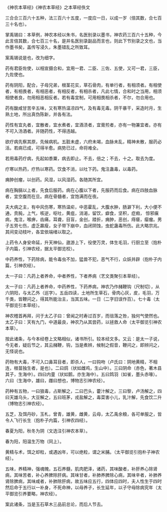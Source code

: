《神农本草经》《神农本草经》之本草经佚文

三合合三百六十五种，法三百六十五度，一度应一日，以成一岁（倍其数，合七百三十名也）。

掌禹锡曰：本草例，神农本经以朱书，名医别录以墨书，神农药三百六十五种，今此言倍其数，合七百三十名，是并名医别录副品而言也，则此下节别录之文也，当作墨书矣，盖传写浸久，朱墨错乱之所致耳。

案禹锡说是也，改为细字。

药有君臣佐使，以相宣摄合和，宜用一君、二臣、三佐、五使，又可一君，三臣，九佐使也。

药有阴阳，配合，子母兄弟，根茎花实，草石骨肉，有单行者，有相须者。有相使者，有相畏者，有相恶者，有相反者，有相杀者，凡此七情，合和时之当用，相须相使者良，勿用相恶相反者。若有毒宜制，可用相畏相杀者，不尔，勿合用也。

药有酸咸甘苦辛五味，又有寒热温凉四气，及有毒无毒。阴干暴干，采造时月，生熟土地，所出真伪陈新，并各有法。

药性有宜丸者，宜散者，宜水煮者，宜酒渍者，宜膏煎者，亦有一物兼宜者。亦有不可入汤酒者。并随药性，不得违越。

欲疗病先察其原，先候病机。五脏未虚，六府未竭，血脉未乱，精神未散，服药必活。若病已成，可得半愈。病势已过，命将难全。

若用毒药疗病，先起如黍粟，病去即止。不去，倍之；不去，十之。取去为度。

疗寒以热药，疗热以寒药。饮食不消，以吐下药。鬼注蛊毒，以毒药。

痈肿创瘤，以创药。风湿，以风湿药。各随其所宜。

病在胸膈以上者，先食后服药。病在心腹以下者，先服药而后食。病在四肢血脉者，宜空腹而在旦。病在骨髓者，宜饱满而在夜。

夫大病之主，有中风伤寒，寒热温疟，中恶霍乱，大腹水肿，肠澼下利，大小便不通，贲肫，上气，咳逆，呕吐，黄疽，消渴，留饮，癖食，坚积，症瘕， 惊邪瘨病，鬼注，喉痹，齿痛，耳聋，目盲，金创，踒折，痈肿，恶创，痔瘘，瘿瘤。男子五劳七伤，虚乏羸瘦，女子带下崩中，血闭阴蚀，虫蛇蛊毒所伤。此大略宗兆。其间变动枝叶，各宜依端绪以取之。

上药令人身安命延，升天神仙，遨游上下，役使万灵，体生毛羽，行厨立至（抱朴子内篇，引神农经，据太平御览校）。

中药养性，下药除病，能令毒虫不加，猛兽不犯，恶气不行，众妖并辟（抱朴子内篇，引神农经）。

太一子曰：凡药上者养命，中者养性，下者养病（艺文类聚引本草经）。

太一子曰：凡药上者养命，中药养性，下药养病，神农乃作赭鞭钩（尺制切），从六阴阳，与太乙外（巡字）。五岳四读，土地所生草石，骨肉心灰，皮，毛羽，万千类，皆鞭问之，得其所能治主，当其五味。一日（二字旧误作百）。七十毒（太平御览引本草经）。

神农稽首再拜，问于太乙子曰：曾闻之时寿过百岁，而徂落之咎，独何气使然也。太乙子曰：天有九门，中道最良，神农乃从其尝药，以拯救人命（太平御览引神农本草）。

按此诸条，与今本经卷上文略相似，诸书所引。较本经文多。又云：是太一子说，今无者，疑后节之，其云赭鞭，钩，当是煮辨，候制之假音，鞭问之，即辨问之，无怪说也。

药物有大毒，不可入口鼻耳目者，即杀人，一曰钩吻（卢氏曰：阴地黄精，不相连，根苗独生者，是也）。二曰鸱（状如雌鸡，生山中）。三曰阴命（赤色，著木县其子，生海中）。四曰内童（状如鹅，亦生海中）。五曰鸩羽（如雀，墨头赤喙）。六曰（生海中，雄曰，雌曰想也，博物志引神农经）。

药种有五物，一曰狼毒，占斯解之，二曰巴头，藿汁解之，三曰黎，卢汤解之，四曰天雄乌头，大豆解之，五曰班茅，戎盐解之，毒菜害小儿，乳汁解，先食饮二升（博物志引神农经）。

五芝，及饵丹砂，玉札，曾青，雄黄，雌黄，云母，太乙禹余粮，各可单服之，皆令人飞行长生（抱朴子内篇，引神农四经）。

春夏为阳，秋冬为阴（文选注引神农本草）。

春为阳，阳温生万物（同上）。

黄精与术，饵之却粒，或遇凶年，可以绝粒，谓之米脯。（太平御览引抱朴子神农经）。

五味，养精神，强魂魄，五石养髓，肌肉肥泽，诸药，其味酸者，补肝养心除肾病，其味苦者，补心养脾除肝病。其味甘者，补肺养脾除心病，其味辛者，补肺养肾除脾病，其味咸者，补肺除肝病，故五味应五行，四体应四时，夫人性生于四时然后命于五行以一补身，不死命神，以母养子，长生延年，以子守母除病究年（太平御览引养要略，神农经）。

案此诸条，当是玉石草木三品前总论，而后人节去。

